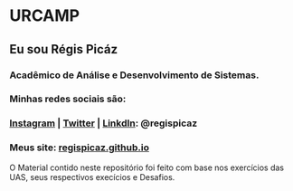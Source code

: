 # URCAMP

## Eu sou Régis Picáz

### Acadêmico de Análise e Desenvolvimento de Sistemas.

### Minhas redes sociais são:

### [Instagram](https://instagram.com/regispicaz) | [Twitter](https://twitter.com/regispicaz) | [LinkdIn](https://linkedin.com/in/regispicaz): @regispicaz 

### Meus site: [regispicaz.github.io](https://regispicaz.github.io)

O Material contido neste repositório foi feito com base nos exercícios das UAS, seus respectivos execícios e Desafios.

